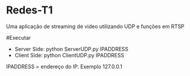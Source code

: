 # Redes-T1
Uma aplicação de streaming de video utilizando UDP e funções em RTSP

#Executar
- Server Side: python ServerUDP.py IPADDRESS
- Client Side: python ClientUDP.py IPADDRESS

IPADDRESS = endereço do IP. Exemplo 127.0.0.1
